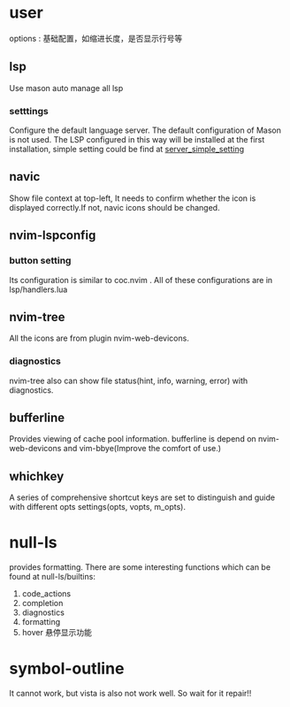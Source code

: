 # user
options : 基础配置，如缩进长度，是否显示行号等
## lsp
Use mason auto manage all lsp
### setttings
Configure the default language server. The default configuration of Mason is not used. The LSP configured in this way will be installed at the first installation, simple setting could be find at [server_simple_setting](https://github.com/neovim/nvim-lspconfig/blob/master/doc/server_configurations.md)
## navic
Show file context at top-left, It needs to confirm whether the icon is displayed correctly.If not, navic icons should be changed.

## nvim-lspconfig
### button setting
Its configuration is similar to coc.nvim . All of these configurations are in lsp/handlers.lua

## nvim-tree
All the icons are from plugin nvim-web-devicons. 
### diagnostics
nvim-tree also can show file status(hint, info, warning, error) with diagnostics.

## bufferline
Provides viewing of cache pool information.
bufferline is depend on nvim-web-devicons and vim-bbye(Improve the comfort of use.)

## whichkey
A series of comprehensive shortcut keys are set to distinguish and guide with different opts settings(opts, vopts, m_opts).

# null-ls
provides formatting.
There are some interesting functions which can be found at null-ls/builtins:
1. code_actions
2. completion
3. diagnostics
4. formatting
5. hover 悬停显示功能

# symbol-outline 
It cannot work, but vista is also not work well. So wait for it repair!!
